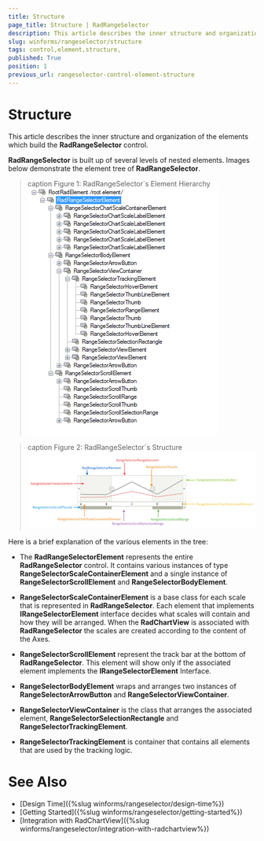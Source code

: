 ```yaml
---
title: Structure
page_title: Structure | RadRangeSelector
description: This article describes the inner structure and organization of the elements which build the RadRangeSelector control.
slug: winforms/rangeselector/structure
tags: control,element,structure,
published: True
position: 1
previous_url: rangeselector-control-element-structure
---
```


# Structure

This article describes the inner structure and organization of the elements which build the __RadRangeSelector__ control.

__RadRangeSelector__ is built up of several levels of nested elements.  Images below demonstrate the element tree of __RadRangeSelector__. 

>caption Figure 1: RadRangeSelector`s Element Hierarchy
![radrangeselector structure 001](images/radrangeselector-structure001.png)

>caption Figure 2: RadRangeSelector`s Structure
![radrangeselector structure 002](images/radrangeselector-structure002.png)

Here is a brief explanation of the various elements in the tree:

* The __RadRangeSelectorElement__ represents the entire __RadRangeSelector__ control. It contains various  instances of type __RangeSelectorScaleContainerElement__ and a single instance of __RangeSelectorScrollElement__ and __RangeSelectorBodyElement__.

* __RangeSelectorScaleContainerElement__ is a base class for each scale that is represented in __RadRangeSelector__. Each element that implements __IRangeSelectorElement__ interface decides what scales will contain and how they will be arranged. When the __RadChartView__ is associated with __RadRangeSelector__ the scales are created according to the content of the Axes.

* __RangeSelectorScrollElement__ represent the track bar at the bottom of __RadRangeSelector__. This element will show only if the associated element implements the __IRangeSelectorElement__ Interface.

* __RangeSelectorBodyElement__ wraps and arranges two instances of __RangeSelectorArrowButton__ and __RangeSelectorViewContainer__.

* __RangeSelectorViewContainer__ is the class that arranges the associated element, __RangeSelectorSelectionRectangle__ and __RangeSelectorTrackingElement__.

* __RangeSelectorTrackingElement__ is container that contains all elements that are used by the tracking logic.

# See Also

* [Design Time]({%slug winforms/rangeselector/design-time%})
* [Getting Started]({%slug winforms/rangeselector/getting-started%})
* [Integration with RadChartView]({%slug winforms/rangeselector/integration-with-radchartview%})